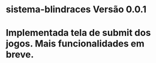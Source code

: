 # sistema-blindraces Versão 0.0.1
#
# Implementada tela de submit dos jogos. Mais funcionalidades em breve.
